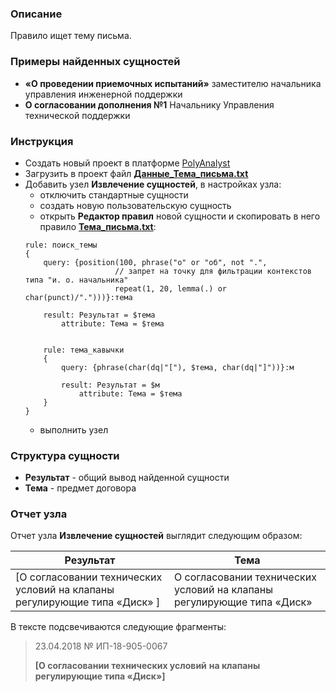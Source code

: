﻿### Описание
Правило ищет тему письма.

### Примеры найденных сущностей
* **«О проведении приемочных испытаний»** заместителю начальника управления инженерной поддержки
* **О согласовании дополнения №1** Начальнику Управления технической поддержки

### Инструкция
* Создать новый проект в платформе [PolyAnalyst](https://www.megaputer.ru/produkti/)
* Загрузить в проект файл [**Данные_Тема_письма.txt**](Данные_Тема_письма.txt)
* Добавить узел **Извлечение сущностей**, в настройках узла:
	 * отключить стандартные сущности
	 * создать новую пользовательскую сущность
	 * открыть **Редактор правил** новой сущности и скопировать в него правило [**Тема_письма.txt**](Тема_письма.txt):
	```
	rule: поиск_темы 
	{
		query: {position(100, phrase("о" or "об", not ".",
						// запрет на точку для фильтрации контекстов типа "и. о. начальника"
						repeat(1, 20, lemma(.) or char(punct)/".")))}:тема
		
		result: Результат = $тема
			attribute: Тема = $тема
		
	
		rule: тема_кавычки
		{
			query: {phrase(char(dq|"["), $тема, char(dq|"]"))}:м
			
			result: Результат = $м
				attribute: Тема = $тема
		}
	}
	```
	 * выполнить узел

### Структура сущности
* **Результат** - общий вывод найденной сущности
* **Тема** - предмет договора

### Отчет узла
Отчет узла **Извлечение сущностей** выглядит следующим образом:

| Результат | Тема |
| ------ | ------ |
| [О согласовании технических условий на клапаны регулирующие типа «Диск» ] | О согласовании технических условий на клапаны регулирующие типа «Диск»  |

В тексте подсвечиваются следующие фрагменты:
> 23.04.2018 № ИП-18-905-0067
> 
> **[О согласовании технических условий**
> **на клапаны регулирующие типа «Диск»]**

